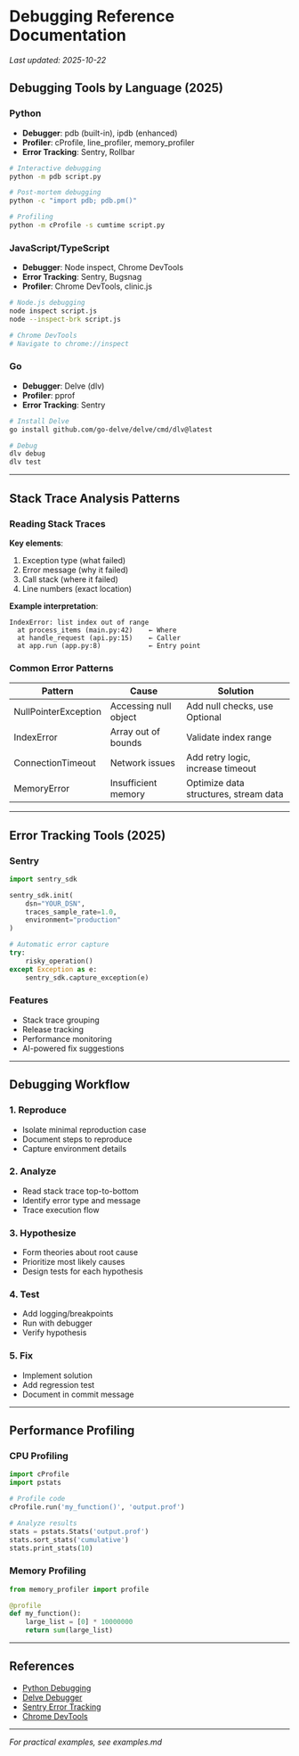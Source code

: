 # Debugging Reference Documentation

_Last updated: 2025-10-22_

## Debugging Tools by Language (2025)

### Python
- **Debugger**: pdb (built-in), ipdb (enhanced)
- **Profiler**: cProfile, line_profiler, memory_profiler
- **Error Tracking**: Sentry, Rollbar

```bash
# Interactive debugging
python -m pdb script.py

# Post-mortem debugging
python -c "import pdb; pdb.pm()"

# Profiling
python -m cProfile -s cumtime script.py
```

### JavaScript/TypeScript
- **Debugger**: Node inspect, Chrome DevTools
- **Error Tracking**: Sentry, Bugsnag
- **Profiler**: Chrome DevTools, clinic.js

```bash
# Node.js debugging
node inspect script.js
node --inspect-brk script.js

# Chrome DevTools
# Navigate to chrome://inspect
```

### Go
- **Debugger**: Delve (dlv)
- **Profiler**: pprof
- **Error Tracking**: Sentry

```bash
# Install Delve
go install github.com/go-delve/delve/cmd/dlv@latest

# Debug
dlv debug
dlv test
```

---

## Stack Trace Analysis Patterns

### Reading Stack Traces

**Key elements**:
1. Exception type (what failed)
2. Error message (why it failed)
3. Call stack (where it failed)
4. Line numbers (exact location)

**Example interpretation**:
```
IndexError: list index out of range
  at process_items (main.py:42)    ← Where
  at handle_request (api.py:15)    ← Caller
  at app.run (app.py:8)            ← Entry point
```

### Common Error Patterns

| Pattern | Cause | Solution |
|---------|-------|----------|
| NullPointerException | Accessing null object | Add null checks, use Optional |
| IndexError | Array out of bounds | Validate index range |
| ConnectionTimeout | Network issues | Add retry logic, increase timeout |
| MemoryError | Insufficient memory | Optimize data structures, stream data |

---

## Error Tracking Tools (2025)

### Sentry
```python
import sentry_sdk

sentry_sdk.init(
    dsn="YOUR_DSN",
    traces_sample_rate=1.0,
    environment="production"
)

# Automatic error capture
try:
    risky_operation()
except Exception as e:
    sentry_sdk.capture_exception(e)
```

### Features
- Stack trace grouping
- Release tracking
- Performance monitoring
- AI-powered fix suggestions

---

## Debugging Workflow

### 1. Reproduce
- Isolate minimal reproduction case
- Document steps to reproduce
- Capture environment details

### 2. Analyze
- Read stack trace top-to-bottom
- Identify error type and message
- Trace execution flow

### 3. Hypothesize
- Form theories about root cause
- Prioritize most likely causes
- Design tests for each hypothesis

### 4. Test
- Add logging/breakpoints
- Run with debugger
- Verify hypothesis

### 5. Fix
- Implement solution
- Add regression test
- Document in commit message

---

## Performance Profiling

### CPU Profiling
```python
import cProfile
import pstats

# Profile code
cProfile.run('my_function()', 'output.prof')

# Analyze results
stats = pstats.Stats('output.prof')
stats.sort_stats('cumulative')
stats.print_stats(10)
```

### Memory Profiling
```python
from memory_profiler import profile

@profile
def my_function():
    large_list = [0] * 10000000
    return sum(large_list)
```

---

## References

- [Python Debugging](https://docs.python.org/3/library/pdb.html)
- [Delve Debugger](https://github.com/go-delve/delve)
- [Sentry Error Tracking](https://sentry.io/welcome/)
- [Chrome DevTools](https://developer.chrome.com/docs/devtools/)

---

_For practical examples, see examples.md_
